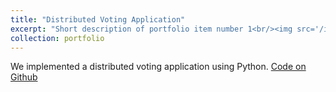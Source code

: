 ```yaml
---
title: "Distributed Voting Application"
excerpt: "Short description of portfolio item number 1<br/><img src='/images/500x300.png'>"
collection: portfolio
---
```


We implemented a distributed voting application using Python. [Code on Github](https://github.com/kaltenms/WS22_Distributed_Systems_Project)
